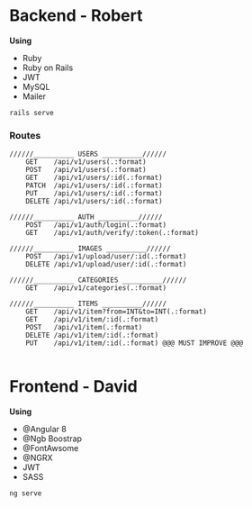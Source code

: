 # Backend - Robert

**Using**

- Ruby
- Ruby on Rails
- JWT
- MySQL
- Mailer

```
rails serve

```

### Routes

```
//////__________ USERS __________//////
    GET    /api/v1/users(.:format)
    POST   /api/v1/users(.:format)
    GET    /api/v1/users/:id(.:format)
    PATCH  /api/v1/users/:id(.:format)
    PUT    /api/v1/users/:id(.:format)
    DELETE /api/v1/users/:id(.:format)

//////__________ AUTH __________//////
    POST   /api/v1/auth/login(.:format)
    GET    /api/v1/auth/verify/:token(.:format)

//////__________ IMAGES __________//////
    POST   /api/v1/upload/user/:id(.:format)
    DELETE /api/v1/upload/user/:id(.:format)

//////__________ CATEGORIES __________//////
    GET    /api/v1/categories(.:format)

//////__________ ITEMS __________//////
    GET    /api/v1/item?from=INT&to=INT(.:format) 
    GET    /api/v1/item/:id(.:format)
    POST   /api/v1/item(.:format)
    DELETE /api/v1/item/:id(.:format)
    PUT    /api/v1/item/:id(.:format) @@@ MUST IMPROVE @@@


```

# Frontend - David

**Using**

- @Angular 8
- @Ngb Boostrap
- @FontAwsome
- @NGRX
- JWT
- SASS

```
ng serve
```
